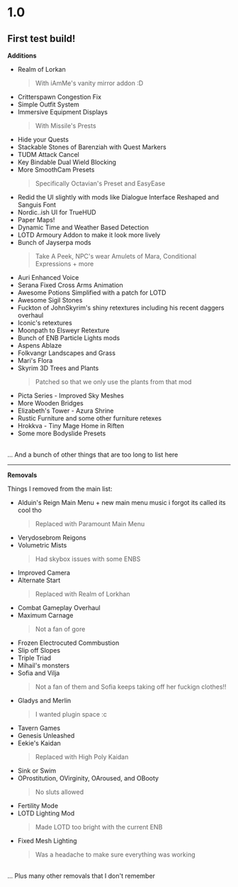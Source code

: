 # 1.0
## First test build!


**Additions**
- Realm of Lorkan
    >With iAmMe's vanity mirror addon :D
- Critterspawn Congestion Fix
- Simple Outfit System
- Immersive Equipment Displays
    >With Missile's Prests
- Hide your Quests
- Stackable Stones of Barenziah with Quest Markers
- TUDM Attack Cancel
- Key Bindable Dual Wield Blocking
- More SmoothCam Presets
    > Specifically Octavian's Preset and EasyEase
- Redid the UI slightly with mods like Dialogue Interface Reshaped and Sanguis Font
- Nordic..ish UI for TrueHUD
- Paper Maps!
- Dynamic Time and Weather Based Detection
- LOTD Armoury Addon to make it look more lively
- Bunch of Jayserpa mods
    >Take A Peek, NPC's wear Amulets of Mara, Conditional Expressions + more
- Auri Enhanced Voice
- Serana Fixed Cross Arms Animation
- Awesome Potions Simplified with a patch for LOTD
- Awesome Sigil Stones
- Fuckton of JohnSkyrim's shiny retextures including his recent daggers overhaul
- Iconic's retextures
- Moonpath to Elsweyr Retexture
-  Bunch of ENB Particle Lights mods
-  Aspens Ablaze
-  Folkvangr Landscapes and Grass
-  Mari's Flora
 -  Skyrim 3D Trees and Plants
    > Patched so that we only use the plants from that mod
- Picta Series - Improved Sky Meshes
- More Wooden Bridges
- Elizabeth's Tower - Azura Shrine
- Rustic Furniture and some other furniture retexes
- Hrokkva - Tiny Mage Home in Riften
- Some more Bodyslide Presets


<br>
... And a bunch of other things that are too long to list here

***

**Removals**

Things I removed from the main list:

- Alduin's Reign Main Menu + new main menu music i forgot its called its cool tho
  > Replaced with Paramount Main Menu
- Verydosebrom Reigons
- Volumetric Mists
  > Had skybox issues with some ENBS
- Improved Camera
- Alternate Start
  > Replaced with Realm of Lorkhan
- Combat Gameplay Overhaul
- Maximum Carnage 
  > Not a fan of gore
- Frozen Electrocuted Commbustion
- Slip off Slopes
- Triple Triad
- Mihail's monsters
- Sofia and Vilja
  > Not a fan of them and Sofia keeps taking off her fuckign clothes!!
- Gladys and Merlin
  > I wanted plugin space :c
- Tavern Games
- Genesis Unleashed
- Eekie's Kaidan
  > Replaced with High Poly Kaidan
- Sink or Swim
- OProstitution, OVirginity, OAroused, and OBooty 
  >No sluts allowed
- Fertility Mode
- LOTD Lighting Mod 
  > Made LOTD too bright with the current ENB
- Fixed Mesh Lighting 
  > Was a headache to make sure everything was working

<br>
... Plus many other removals that I don't remember

